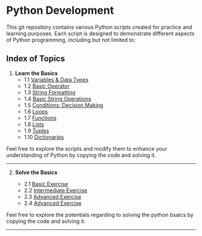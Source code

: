 # Python Development

This git repository contains various Python scripts created for practice and learning purposes. Each script is designed to demonstrate different aspects of Python programming, including but not limited to:

## Index of Topics

1. **Learn the Basics**
   - 1.1 [Variables & Data Types](variables_data_types.py)
   - 1.2 [Basic Operator](basic_operator.py)
   - 1.3 [String Formatting](string_formatting.py)
   - 1.4 [Basic String Operations](basic_string_operations.py)
   - 1.5 [Conditions: Decision Making](conditions_decision_making.py)
   - 1.6 [Loops](loops.py)
   - 1.7 [Functions](functions.py)
   - 1.8 [Lists](lists.py)
   - 1.9 [Tuples](tuples.py)
   - 1.10 [Dictionaries](dictionaries.py)


Feel free to explore the scripts and modify them to enhance your understanding of Python by copying the code and solving it.

**********************************************************************************************************

2. **Solve the Basics**

   - 2.1 [Basic Exercise](Exercise-to-practise/Basic-Exercise.md)
   - 2.2 [Intermediate Exercise](Exercise-to-practise/Intermediate-exercise.ipynb)
   - 2.3 [Advanced Exercise](Exercise-to-practise/Advanced-exercise.md)
   - 2.4 [Advanced Exercise](Exercise-to-practise/Additional-Exercises.md)


Feel free to explore the potentials regarding to solving the python bsaics by copying the code and solving it.

**********************************************************************************************************